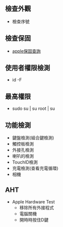 ## 檢查外觀
- 檢查序號

## 檢查保固
- [apple保固查詢](https://checkcoverage.apple.com/tw/zh/;jsessionid=node0spyvkbsi0v4v1at2e1x9sxhd026430328.node0)

## 使用者權限檢測
- id -F

## 最高權限
- sudo su | su root | su

## 功能檢測
- 鍵盤檢測(組合鍵檢測)
- 觸控板檢測
- 外接孔檢測
- 喇叭的檢測
- TouchID檢測
- 充電檢測(查看充電循環)
- 相機

## AHT

- Apple Hardware Test
  - 移除所有外接程式
  - 電腦關機
  - 開時時按住D鍵  
